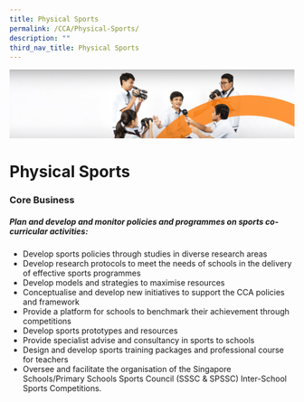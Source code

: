 ```yaml
---
title: Physical Sports
permalink: /CCA/Physical-Sports/
description: ""
third_nav_title: Physical Sports
---
```

![](/images/cca.jpg)

Physical Sports
===============

### Core Business

##### Plan and develop and monitor policies and programmes on sports co-curricular activities:

*   Develop sports policies through studies in diverse research areas
*   Develop research protocols to meet the needs of schools in the delivery of effective sports programmes
*   Develop models and strategies to maximise resources
*   Conceptualise and develop new initiatives to support the CCA policies and framework
*   Provide a platform for schools to benchmark their achievement through competitions
*   Develop sports prototypes and resources
*   Provide specialist advise and consultancy in sports to schools
*   Design and develop sports training packages and professional course for teachers
*   Oversee and facilitate the organisation of the Singapore Schools/Primary Schools Sports Council (SSSC & SPSSC) Inter-School Sports Competitions.